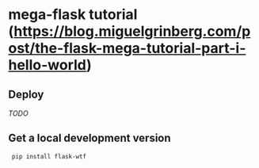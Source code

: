 # mega-flask tutorial (https://blog.miguelgrinberg.com/post/the-flask-mega-tutorial-part-i-hello-world)
## Deploy

*TODO*

## Get a local development version


```shell
 pip install flask-wtf
```
